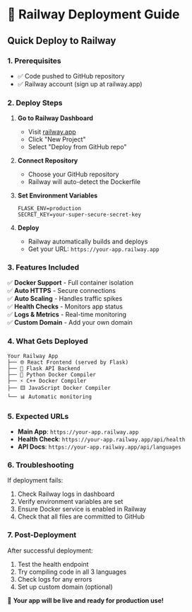 # 🚀 Railway Deployment Guide

## Quick Deploy to Railway

### 1. Prerequisites
- ✅ Code pushed to GitHub repository
- ✅ Railway account (sign up at railway.app)

### 2. Deploy Steps

1. **Go to Railway Dashboard**
   - Visit [railway.app](https://railway.app)
   - Click "New Project"
   - Select "Deploy from GitHub repo"

2. **Connect Repository**
   - Choose your GitHub repository
   - Railway will auto-detect the Dockerfile

3. **Set Environment Variables**
   ```
   FLASK_ENV=production
   SECRET_KEY=your-super-secure-secret-key
   ```

4. **Deploy**
   - Railway automatically builds and deploys
   - Get your URL: `https://your-app.railway.app`

### 3. Features Included

✅ **Docker Support** - Full container isolation  
✅ **Auto HTTPS** - Secure connections  
✅ **Auto Scaling** - Handles traffic spikes  
✅ **Health Checks** - Monitors app status  
✅ **Logs & Metrics** - Real-time monitoring  
✅ **Custom Domain** - Add your own domain  

### 4. What Gets Deployed

```
Your Railway App
├── 🌐 React Frontend (served by Flask)
├── 🔧 Flask API Backend
├── 🐍 Python Docker Compiler
├── ⚡ C++ Docker Compiler
├── 🟨 JavaScript Docker Compiler
└── 📊 Automatic monitoring
```

### 5. Expected URLs

- **Main App**: `https://your-app.railway.app`
- **Health Check**: `https://your-app.railway.app/api/health`
- **API Docs**: `https://your-app.railway.app/api/languages`

### 6. Troubleshooting

If deployment fails:
1. Check Railway logs in dashboard
2. Verify environment variables are set
3. Ensure Docker service is enabled in Railway
4. Check that all files are committed to GitHub

### 7. Post-Deployment

After successful deployment:
1. Test the health endpoint
2. Try compiling code in all 3 languages
3. Check logs for any errors
4. Set up custom domain (optional)

🎉 **Your app will be live and ready for production use!**
